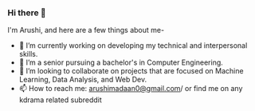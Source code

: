 ### Hi there 👋

I'm Arushi, and here are a few things about me- 

- 🔭 I’m currently working on developing my technical and interpersonal skills.
- 🌱 I’m a senior pursuing a bachelor's in Computer Engineering.
- 👯 I’m looking to collaborate on projects that are focused on Machine Learning, Data Analysis, and Web Dev.
- 📫 How to reach me: arushimadaan0@gmail.com/ or find me on any kdrama related subreddit

